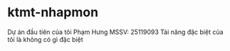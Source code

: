 # ktmt-nhapmon
Dự án đầu tiên của tôi
 Phạm Hưng 
 MSSV: 25119093
 Tài năng đặc biệt của tôi là không có gì đặc biệt